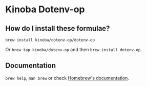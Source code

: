 # Kinoba Dotenv-op

## How do I install these formulae?

`brew install kinoba/dotenv-op/dotenv-op`

Or `brew tap kinoba/dotenv-op` and then `brew install dotenv-op`.

## Documentation

`brew help`, `man brew` or check [Homebrew's documentation](https://docs.brew.sh).
